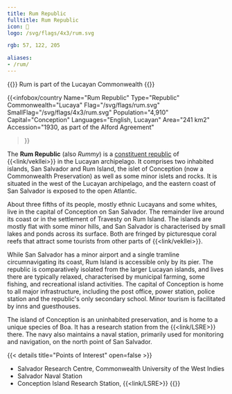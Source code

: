 ```yaml
---
title: Rum Republic
fulltitle: Rum Republic
icon: 🍹
logo: /svg/flags/4x3/rum.svg

rgb: 57, 122, 205

aliases:
- /rum/
---
```

{{<note series>}}
 Rum is part of the Lucayan Commonwealth
{{</note>}}

{{<infobox/country
	 Name="Rum Republic"
	 Type="Republic"
	 Commonwealth="Lucaya"
	 Flag="/svg/flags/rum.svg"
	 SmallFlag="/svg/flags/4x3/rum.svg"
	 Population="4,910"
	 Capital="Conception"
	 Languages="English, Lucayan"
	 Area="241 km2"
	 Accession="1930, as part of the Alford Agreement"
 >}}

The <span class="fi fi-rum"></span> **Rum Republic** (also *Rummy*) is a [constituent republic](/republics/) of {{<link/vekllei>}} in the Lucayan archipelago. It comprises two inhabited islands, San Salvador and Rum Island, the islet of Conception (now a Commonwealth Preservation) as well as some minor islets and rocks. It is situated in the west of the Lucayan archipelago, and the eastern coast of San Salvador is exposed to the open Atlantic.

About three fifths of its people, mostly ethnic Lucayans and some whites, live in the capital of Conception on San Salvador. The remainder live around its coast or in the settlement of Travesty on Rum Island. The islands are mostly flat with some minor hills, and San Salvador is characterised by small lakes and ponds across its surface. Both are fringed by picturesque coral reefs that attract some tourists from other parts of {{<link/vekllei>}}.

While San Salvador has a minor airport and a single tramline circumnavigating its coast, Rum Island is accessible only by its pier. The republic is comparatively isolated from the larger Lucayan islands, and lives there are typically relaxed, characterised by municipal farming, some fishing, and recreational island activities. The capital of Conception is home to all major infrastructure, including the post office, power station, police station and the republic's only secondary school. Minor tourism is facilitated by inns and guesthouses.

The island of Conception is an uninhabited preservation, and is home to a unique species of Boa. It has a research station from the {{<link/LSRE>}} there. The navy also maintains a naval station, primarily used for monitoring and navigation, on the north point of San Salvador.

{{< details title="Points of Interest" open=false >}}
* Salvador Research Centre, Commonwealth University of the West Indies
* Salvador Naval Station
* Conception Island Research Station, {{<link/LSRE>}}
{{</details>}}

